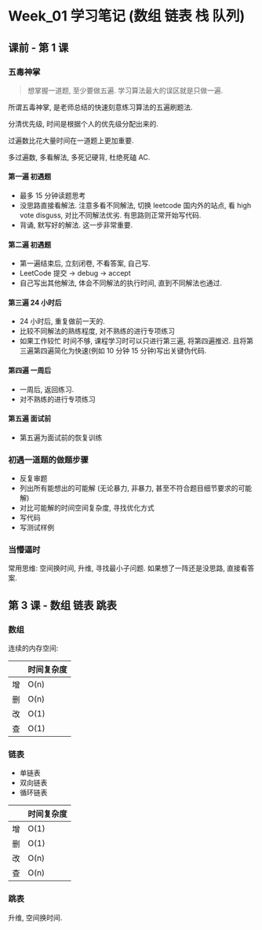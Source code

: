 # Week_01 学习笔记 (数组 链表 栈 队列)

## 课前 - 第 1 课

### 五毒神掌

> 想掌握一道题, 至少要做五遍. 学习算法最大的误区就是只做一遍.

所谓五毒神掌, 是老师总结的快速刻意练习算法的五遍刷题法.

分清优先级, 时间是根据个人的优先级分配出来的.

过遍数比花大量时间在一道题上更加重要.

多过遍数, 多看解法, 多死记硬背, 杜绝死磕 AC.

#### 第一遍 初遇题

- 最多 15 分钟读题思考
- 没思路直接看解法. 注意多看不同解法, 切换 leetcode 国内外的站点, 看 high vote disguss, 对比不同解法优劣. 有思路则正常开始写代码.
- 背诵, 默写好的解法. 这一步非常重要.

#### 第二遍 初遇题

- 第一遍结束后, 立刻闭卷, 不看答案, 自己写.
- LeetCode 提交 -> debug -> accept
- 自己写出其他解法, 体会不同解法的执行时间, 直到不同解法也通过.

#### 第三遍 24 小时后

- 24 小时后, 重复做前一天的.
- 比较不同解法的熟练程度, 对不熟练的进行专项练习
- 如果工作较忙 时间不够, 课程学习时可以只进行第三遍, 将第四遍推迟. 且将第三遍第四遍简化为快速(例如 10 分钟 15 分钟)写出关键伪代码.

#### 第四遍 一周后

- 一周后, 返回练习.
- 对不熟练的进行专项练习

#### 第五遍 面试前

- 第五遍为面试前的恢复训练

### 初遇一道题的做题步骤

- 反复审题
- 列出所有能想出的可能解 (无论暴力, 非暴力, 甚至不符合题目细节要求的可能解)
- 对比可能解的时间空间复杂度, 寻找优化方式
- 写代码
- 写测试样例

### 当懵逼时

常用思维: 空间换时间, 升维, 寻找最小子问题.
如果想了一阵还是没思路, 直接看答案.

## 第 3 课 - 数组 链表 跳表

### 数组

连续的内存空间:

|     | 时间复杂度 |
| --- | ---------- |
| 增  | O(n)       |
| 删  | O(n)       |
| 改  | O(1)       |
| 查  | O(1)       |

### 链表

- 单链表
- 双向链表
- 循环链表

|     | 时间复杂度 |
| --- | ---------- |
| 增  | O(1)       |
| 删  | O(1)       |
| 改  | O(n)       |
| 查  | O(n)       |

### 跳表

升维, 空间换时间.

